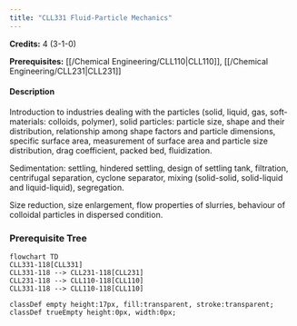 ```yaml
---
title: "CLL331 Fluid-Particle Mechanics"
---
```

**Credits:** 4 (3-1-0)

**Prerequisites:** [[/Chemical Engineering/CLL110|CLL110]], [[/Chemical Engineering/CLL231|CLL231]]

#### Description
Introduction to industries dealing with the particles (solid, liquid, gas, soft-materials: colloids, polymer), solid particles: particle size, shape and their distribution, relationship among shape factors and particle dimensions, specific surface area, measurement of surface area and particle size distribution, drag coefficient, packed bed, fluidization.

Sedimentation: settling, hindered settling, design of settling tank, filtration, centrifugal separation, cyclone separator, mixing (solid-solid, solid-liquid and liquid-liquid), segregation.

Size reduction, size enlargement, flow properties of slurries, behaviour of colloidal particles in dispersed condition.

### Prerequisite Tree

```mermaid
flowchart TD
CLL331-118[CLL331]
CLL331-118 --> CLL231-118[CLL231]
CLL231-118 --> CLL110-118[CLL110]
CLL331-118 --> CLL110-118[CLL110]

classDef empty height:17px, fill:transparent, stroke:transparent;
classDef trueEmpty height:0px, width:0px;
```